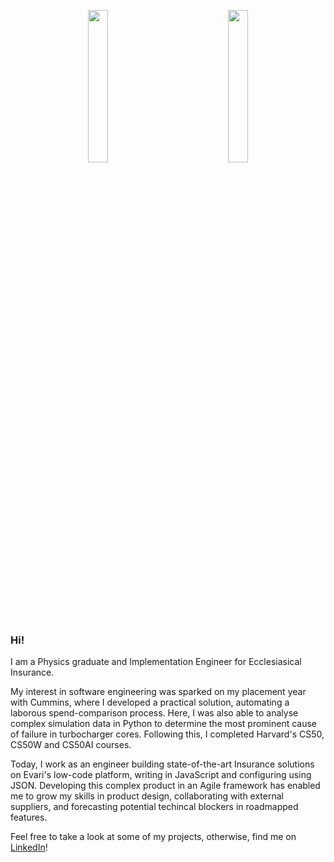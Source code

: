 <p align="center">
  <img src="https://github.com/user-attachments/assets/7d414615-3cdd-443a-a3bd-363655bffd03" class="img-responsive" style="width:25%;">
  &nbsp;
  &nbsp;
  &nbsp;
  &nbsp;
  &nbsp;
  &nbsp;
  &nbsp;
  &nbsp;
  &nbsp;
  &nbsp;
  &nbsp;
  &nbsp;
  <img src="https://github.com/user-attachments/assets/6a1406f3-61e3-4616-8458-61a7f9167dae" class="img-responsive" style="width:25%;">
</p>

### Hi!

I am a Physics graduate and Implementation Engineer for Ecclesiasical Insurance.

My interest in software engineering was sparked on my placement year with Cummins, where I developed a practical solution, automating a laborous spend-comparison process. Here, I was also able to analyse complex simulation data in Python to determine the most prominent cause of failure in turbocharger cores. Following this, I completed Harvard's CS50, CS50W and CS50AI courses.

Today, I work as an engineer building state-of-the-art Insurance solutions on Evari's low-code platform, writing in JavaScript and configuring using JSON. Developing this complex product in an Agile framework has enabled me to grow my skills in product design, collaborating with external suppliers, and forecasting potential techincal blockers in roadmapped features.

Feel free to take a look at some of my projects, otherwise, find me on [LinkedIn](https://www.linkedin.com/in/joe-lambon/)!

<!---
JosephLambon/JosephLambon is a ✨ special ✨ repository because its `README.md` (this file) appears on your GitHub profile.
You can click the Preview link to take a look at your changes.
--->
